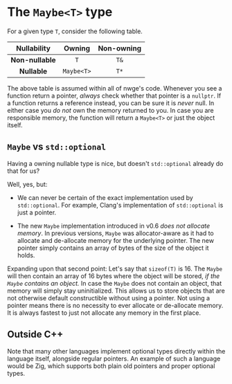 # The `Maybe<T>` type

For a given type `T`, consider the following table.

  Nullability     |   Owning   | Non-owning
:----------------:|:----------:|:----------:
 **Non-nullable** |     `T`    |    `T&`
   **Nullable**   | `Maybe<T>` |    `T*`

The above table is assumed within all of nwge's code. Whenever you see a
function return a pointer, *always* check whether that pointer is a `nullptr`.
If a function returns a reference instead, you can be sure it is *never* null.
In either case you *do not* own the memory returned to you. In case you are
responsible memory, the function will return a `Maybe<T>` or just the object
itself.

## `Maybe` vs `std::optional`

Having a owning nullable type is nice, but doesn't `std::optional` already do
that for us?

Well, yes, but:

* We can never be certain of the exact implementation used by `std::optional`.
  For example, Clang's implementation of `std::optional` is just a pointer.

* The new `Maybe` implementation introduced in v0.6 *does not allocate memory*.
  In previous versions, `Maybe` was allocator-aware as it had to allocate and
  de-allocate memory for the underlying pointer. The new pointer simply contains
  an array of bytes of the size of the object it holds.

Expanding upon that second point: Let's say that `sizeof(T)` is 16. The `Maybe`
will then contain an array of 16 bytes where the object will be stored, *if the
`Maybe` contains an object.* In case the `Maybe` does not contain an object,
that memory will simply stay uninitialized. This allows us to store objects that
are not otherwise default constructible without using a pointer. Not using a
pointer means there is no necessity to ever allocate or de-allocate memory. It
is always fastest to just not allocate any memory in the first place.

## Outside C++

Note that many other languages implement optional types directly within the
language itself, alongside regular pointers. An example of such a language would
be Zig, which supports both plain old pointers and proper optional types.

